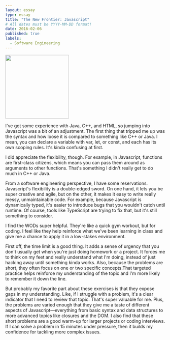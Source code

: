 ```yaml
---
layout: essay
type: essay
title: "The New Frontier: Javascript"
# All dates must be YYYY-MM-DD format!
date: 2016-02-06
published: true
labels:
  - Software Engineering
---
```


<img width="200px" class="rounded float-start pe-4" src="https://www.google.com/url?sa=i&url=https%3A%2F%2Fdeveloper.oracle.com%2Flanguages%2Fjavascript.html&psig=AOvVaw3CJfzKDqjKGL8KZq3Tu8L5&ust=1693524671317000&source=images&cd=vfe&opi=89978449&ved=0CA0QjRxqFwoTCPjcx5fFhYEDFQAAAAAdAAAAABAD">

I've got some experience with Java, C++, and HTML, so jumping into Javascript was a bit of an adjustment. The first thing that tripped me up was the syntax and how loose it is compared to something like C++ or Java. I mean, you can declare a variable with var, let, or const, and each has its own scoping rules. It's kinda confusing at first.

I did appreciate the flexibility, though. For example, in Javascript, functions are first-class citizens, which means you can pass them around as arguments to other functions. That's something I didn't really get to do much in C++ or Java.

From a software engineering perspective, I have some reservations. Javascript's flexibility is a double-edged sword. On one hand, it lets you be super creative and agile, but on the other, it makes it easy to write really messy, unmaintainable code. For example, because Javascript is dynamically typed, it's easier to introduce bugs that you wouldn't catch until runtime. Of course, tools like TypeScript are trying to fix that, but it's still something to consider.

I find the WODs super helpful. They're like a quick gym workout, but for coding. I feel like they help reinforce what we've been learning in class and give me a chance to apply it in a low-stakes environment.

First off, the time limit is a good thing. It adds a sense of urgency that you don't usually get when you're just doing homework or a project. It forces me to think on my feet and really understand what I'm doing, instead of just hacking away until something kinda works. Also, because the problems are short, they often focus on one or two specific concepts.That targeted practice helps reinforce my understanding of the topic and I'm more likely to remember it down the line.

But probably my favorite part about these exercises is that they expose gaps in my understanding. Like, if I struggle with a problem, it's a clear indicator that I need to review that topic. That's super valuable for me. Plus, the problems are varied enough that they give me a taste of different aspects of Javascript—everything from basic syntax and data structures to more advanced topics like closures and the DOM. I also find that these short problems are a good warm-up for larger projects or coding interviews. If I can solve a problem in 15 minutes under pressure, then it builds my confidence for tackling more complex issues.

